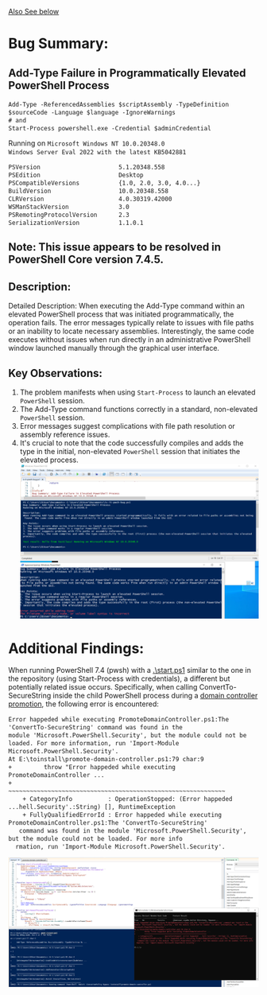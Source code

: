 [Also See below](https://github.com/antnn/is-it-pwsh-bug-qm?tab=readme-ov-file#if-i-run-pwsh-powershell-74)
# Bug Summary: 
## Add-Type Failure in Programmatically Elevated PowerShell Process
```
Add-Type -ReferencedAssemblies $scriptAssembly -TypeDefinition $sourceCode -Language $language -IgnoreWarnings
# and
Start-Process powershell.exe -Credential $adminCredential
```
Running on `Microsoft Windows NT 10.0.20348.0`</br> `Windows Server Eval 2022 with the latest KB5042881`
```
PSVersion                      5.1.20348.558
PSEdition                      Desktop
PSCompatibleVersions           {1.0, 2.0, 3.0, 4.0...}
BuildVersion                   10.0.20348.558
CLRVersion                     4.0.30319.42000
WSManStackVersion              3.0
PSRemotingProtocolVersion      2.3
SerializationVersion           1.1.0.1
```
## Note: This issue appears to be resolved in PowerShell Core version 7.4.5.

## Description:
Detailed Description:
When executing the Add-Type command within an elevated PowerShell process that was initiated programmatically, the operation fails. The error messages typically relate to issues with file paths or an inability to locate necessary assemblies. Interestingly, the same code executes without issues when run directly in an administrative PowerShell window launched manually through the graphical user interface.

## Key Observations:
1. The problem manifests when using `Start-Process` to launch an elevated `PowerShell` session.
2. The Add-Type command functions correctly in a standard, non-elevated `PowerShell` session.
3. Error messages suggest complications with file path resolution or assembly reference issues.
4. It's crucial to note that the code successfully compiles and adds the type in the initial, non-elevated `PowerShell` session that initiates the elevated process.
![pwsh_screeen](https://github.com/antnn/is-it-pwsh-bug-qm/blob/main/pwsh_bug.png?raw=true)

# Additional Findings:
When running PowerShell 7.4 (pwsh) with a [.\start.ps1](https://github.com/antnn/win-setup-action-ansible/blob/c6cbfe42ba5d0d78c285a8abd776ccbd4b39c5c8/action_plugins/templates/start.ps1#L20) similar to the one in the repository (using Start-Process with credentials), a different but potentially related issue occurs. Specifically, when calling ConvertTo-SecureString inside the child PowerShell process during a [domain controller promotion]((https://github.com/microsoft/WindowsProtocolTestSuites/blob/797a4fa636a8eb0676f345950e2dddf2c394394e/CommonScripts/PromoteDomainController.ps1#L45)), the following error is encountered:
```
Error happeded while executing PromoteDomainController.ps1:The 'ConvertTo-SecureString' command was found in the
module 'Microsoft.PowerShell.Security', but the module could not be loaded. For more information, run 'Import-Module
Microsoft.PowerShell.Security'.
At E:\toinstall\promote-domain-controller.ps1:79 char:9
+         throw "Error happeded while executing PromoteDomainController ...
+         ~~~~~~~~~~~~~~~~~~~~~~~~~~~~~~~~~~~~~~~~~~~~~~~~~~~~~~~~~~~~~
    + CategoryInfo          : OperationStopped: (Error happeded ...hell.Security'.:String) [], RuntimeException
    + FullyQualifiedErrorId : Error happeded while executing PromoteDomainController.ps1:The 'ConvertTo-SecureString'
   command was found in the module 'Microsoft.PowerShell.Security', but the module could not be loaded. For more info
  rmation, run 'Import-Module Microsoft.PowerShell.Security'.
```

![](https://raw.githubusercontent.com/antnn/is-it-pwsh-bug-qm/refs/heads/main/pwsh2.png)
